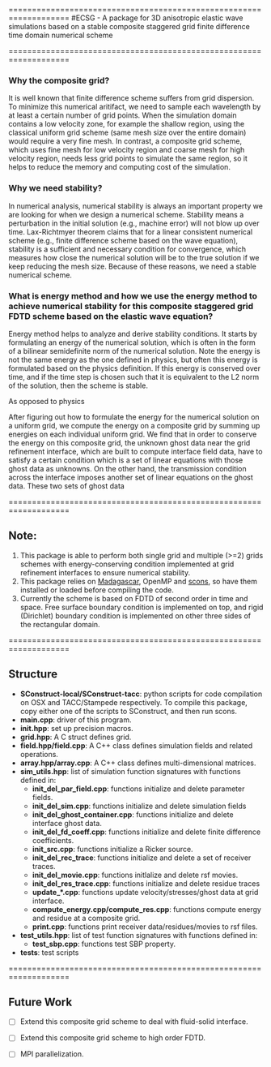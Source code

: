 ===================================================================
#ECSG - A package for 3D anisotropic elastic wave simulations based on a stable composite staggered grid finite difference time domain numerical scheme

===================================================================

### Why the composite grid?
It is well known that finite difference scheme suffers from grid dispersion. To minimize this numerical aritifact, we need to sample each wavelength by at least a certain number of grid points. When the simulation domain contains a low velocity zone, for example the shallow region, using the classical uniform grid scheme (same mesh size over the entire domain) would require a very fine mesh. In contrast, a composite grid scheme, which uses fine mesh for low velocity region and coarse mesh for high velocity region, needs less grid points to simulate the same region, so it helps to reduce the memory and computing cost of the simulation.

### Why we need stability?
In numerical analysis, numerical stability is always an important property we are looking for when we design a numerical scheme. Stability means a perturbation in the initial solution (e.g., machine error) will not blow up over time. Lax-Richtmyer theorem claims that for a linear consistent numerical scheme (e.g., finite difference scheme based on the wave equation), stability is a sufficient and necessary condition for convergence, which measures how close the numerical solution will be to the true solution if we keep reducing the mesh size. Because of these reasons, we need a stable numerical scheme.

### What is energy method and how we use the energy method to achieve numerical stability for this composite staggered grid FDTD scheme based on the elastic wave equation?
Energy method helps to analyze and derive stability conditions. It starts by formulating an energy of the numerical solution, which is often in the form of a bilinear semidefinite norm of the numerical solution. Note the energy is not the same energy as the one defined in physics, but often this energy is formulated based on the physics definition. If this energy is conserved over time, and if the time step is chosen such that it is equivalent to the L2 norm of the solution, then the scheme is stable. 

As opposed to physics 

After figuring out how to formulate the energy for the numerical solution on a uniform grid, we compute the energy on a composite grid by summing up energies on each individual uniform grid. We find that in order to conserve the energy on this composite grid, the unknown ghost data near the grid refinement interface, which are built to compute interface field data, have to satisfy a certain condition which is a set of linear equations with those ghost data as unknowns. On the other hand, the transmission condition across the interface imposes another set of linear equations on the ghost data. These two sets of ghost data 


===================================================================

## Note: 
1. This package is able to perform both single grid and multiple (>=2) grids schemes with energy-conserving condition implemented at grid refinement interfaces to ensure numerical stability.
2. This package relies on [Madagascar](https://github.com/ahay/src), OpenMP and [scons](http://scons.org), so have them installed or loaded before compiling the code.
3. Currently the scheme is based on FDTD of second order in time and space. Free surface boundary condition is implemented on top, and rigid (Dirichlet) boundary condition is implemented on other three sides of the rectangular domain.

===================================================================

## Structure
* **SConstruct-local/SConstruct-tacc**: python scripts for code compilation on OSX and TACC/Stampede respectively. To compile this package, copy either one of the scripts to SConstruct, and then run scons.
* **main.cpp**: driver of this program.
* **init.hpp**: set up precision macros.
* **grid.hpp**: A C struct defines grid.
* **field.hpp/field.cpp**: A C++ class defines simulation fields and related operations.
* **array.hpp/array.cpp**: A C++ class defines multi-dimensional matrices.
* **sim_utils.hpp**: list of simulation function signatures with functions defined in:
  * **init_del_par_field.cpp**: functions initialize and delete parameter fields.
  * **init_del_sim.cpp**: functions initialize and delete simulation fields
  * **init_del_ghost_container.cpp**: functions initialize and delete interface ghost data.
  * **init_del_fd_coeff.cpp**: functions initialize and delete finite difference coefficients.
  * **init_src.cpp**: functions initialize a Ricker source.
  * **init_del_rec_trace**: functions initialize and delete a set of receiver traces.
  * **init_del_movie.cpp**: functions initlalize and delete rsf movies.
  * **init_del_res_trace.cpp**: functions initialize and delete residue traces
  * **update_*.cpp**: functions update velocity/stresses/ghost data at grid interface.
  * **compute_energy.cpp/compute_res.cpp**: functions compute energy and residue at a composite grid.
  * **print.cpp**: functions print receiver data/residues/movies to rsf files.
* **test_utils.hpp**: list of test function signatures with functions defined in:
  * **test_sbp.cpp**: functions test SBP property.
* **tests**: test scripts

===================================================================

## Future Work
- [ ] Extend this composite grid scheme to deal with fluid-solid interface.
- [ ] Extend this composite grid scheme to high order FDTD.
- [ ] MPI parallelization.

